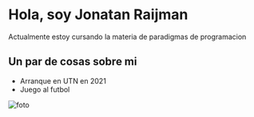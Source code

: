 # Hola, soy Jonatan Raijman
Actualmente estoy cursando la materia de paradigmas de programacion

## Un par de cosas sobre mi
- Arranque en UTN en 2021
- Juego al futbol

![foto](imagen.jpg)


